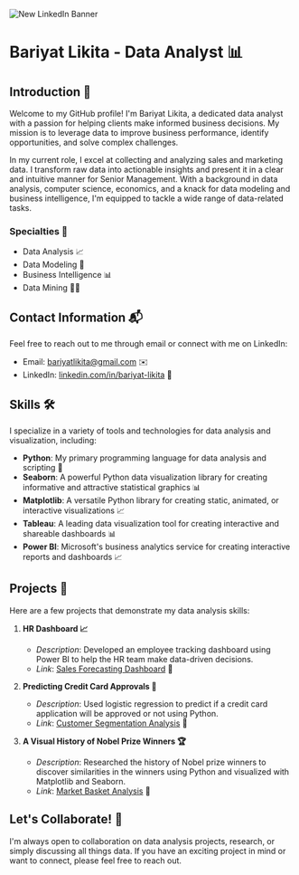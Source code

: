 
![New LinkedIn Banner](https://github.com/bariyatlikita/bariyatlikita/assets/73310423/77d5a741-c705-49b7-a5a1-f1561e9d071a)

# Bariyat Likita - Data Analyst 📊

## Introduction 🚀
Welcome to my GitHub profile! I'm Bariyat Likita, a dedicated data analyst with a passion for helping clients make informed business decisions. My mission is to leverage data to improve business performance, identify opportunities, and solve complex challenges.

In my current role, I excel at collecting and analyzing sales and marketing data. I transform raw data into actionable insights and present it in a clear and intuitive manner for Senior Management. With a background in data analysis, computer science, economics, and a knack for data modeling and business intelligence, I'm equipped to tackle a wide range of data-related tasks.

### Specialties 🌟
- Data Analysis 📈
- Data Modeling 🧮
- Business Intelligence 📊
- Data Mining 🕵️‍♂️

## Contact Information 📬
Feel free to reach out to me through email or connect with me on LinkedIn:

- Email: [bariyatlikita@gmail.com](mailto:bariyatlikita@gmail.com) ✉️
- LinkedIn: [linkedin.com/in/bariyat-likita](https://www.linkedin.com/in/bariyat-likita) 🔗

## Skills 🛠️
I specialize in a variety of tools and technologies for data analysis and visualization, including:

- **Python**: My primary programming language for data analysis and scripting 🐍
- **Seaborn**: A powerful Python data visualization library for creating informative and attractive statistical graphics 📊
- **Matplotlib**: A versatile Python library for creating static, animated, or interactive visualizations 📈
- **Tableau**: A leading data visualization tool for creating interactive and shareable dashboards 📊
- **Power BI**: Microsoft's business analytics service for creating interactive reports and dashboards 📈

## Projects 🚀
Here are a few projects that demonstrate my data analysis skills:

1. **HR Dashboard 📈**
   - *Description*: Developed an employee tracking dashboard using Power BI to help the HR team make data-driven decisions.
   - *Link*: [Sales Forecasting Dashboard]([https://github.com/yourusername/sales-forecast-dashboard](https://github.com/bariyatlikita/Portfolio/tree/main/HR%20Case%20Study)) 🔗

2. **Predicting Credit Card Approvals 🎯**
   - *Description*: Used logistic regression to predict if a credit card application will be approved or not using Python.
   - *Link*: [Customer Segmentation Analysis]([https://github.com/bariyatlikita/customer-segmentation](https://github.com/bariyatlikita/Portfolio/tree/main/Predicting%20Credit%20Card%20Approvals)) 🔗

3. **A Visual History of Nobel Prize Winners 🏆**
   - *Description*: Researched the history of Nobel prize winners to discover similarities in the winners using Python and visualized with Matplotlib and Seaborn.
   - *Link*: [Market Basket Analysis]([https://github.com/yourusername/market-basket-analysis](https://github.com/bariyatlikita/Portfolio/tree/main/A%20Visual%20History%20of%20Nobel%20Prize%20Winners)) 🔗

## Let's Collaborate! 🤝
I'm always open to collaboration on data analysis projects, research, or simply discussing all things data. If you have an exciting project in mind or want to connect, please feel free to reach out.
